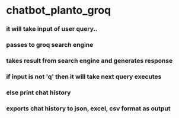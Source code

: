 # chatbot_planto_groq

### it will take input of user query..

### passes to groq search engine

### takes result from search engine and generates response

### if input is not 'q'  then  it will take next query executes

### else print chat history

### exports chat history to json, excel, csv format as output
